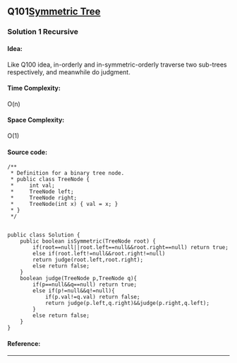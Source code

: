 ## Q101[Symmetric Tree](https://leetcode.com/problems/symmetric-tree/) 

### Solution 1 Recursive
#### Idea:
Like Q100 idea, in-orderly and in-symmetric-orderly traverse two sub-trees respectively, and meanwhile do judgment.
#### Time Complexity: 
O(n)
#### Space Complexity:
O(1)
#### Source code:
```
/**
 * Definition for a binary tree node.
 * public class TreeNode {
 *     int val;
 *     TreeNode left;
 *     TreeNode right;
 *     TreeNode(int x) { val = x; }
 * }
 */
 
 
public class Solution {
    public boolean isSymmetric(TreeNode root) {
        if(root==null||root.left==null&&root.right==null) return true;
        else if(root.left!=null&&root.right!=null)
        return judge(root.left,root.right);
        else return false;
    }
    boolean judge(TreeNode p,TreeNode q){
        if(p==null&&q==null) return true;
        else if(p!=null&&q!=null){
            if(p.val!=q.val) return false;   
            return judge(p.left,q.right)&&judge(p.right,q.left);
        }
        else return false;
    }
}
```
#### Reference:

---

